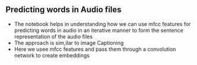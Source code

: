 ## Predicting words in Audio files

* The notebook helps in understanding how we can use mfcc features for predicting words in audio in an iterative manner to form the sentence representation of the audio files
* The approach is sim,ilar to image Captioning
* Here we usee mfcc features and pass them through a convolution network to create embeddings
